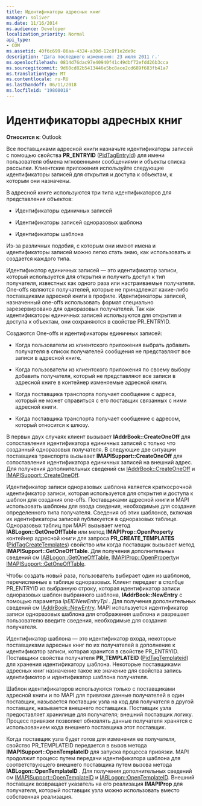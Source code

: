 ```yaml
---
title: Идентификаторы адресных книг
manager: soliver
ms.date: 11/16/2014
ms.audience: Developer
localization_priority: Normal
api_type:
- COM
ms.assetid: 40f6c699-86aa-4324-a30d-12c8f1e2de9c
description: 'Дата последнего изменения: 23 июля 2011 г.'
ms.openlocfilehash: 0814d76dac97e40940f41c49dbf72efdd26b3cca
ms.sourcegitcommit: 9d60cd82b5413446e5bc8ace2cd689f683fb41a7
ms.translationtype: MT
ms.contentlocale: ru-RU
ms.lasthandoff: 06/11/2018
ms.locfileid: "19808018"
---
```

# <a name="address-book-identifiers"></a>Идентификаторы адресных книг

  
  
**Относится к**: Outlook 
  
Все поставщиками адресной книги назначьте идентификаторы записей с помощью свойства **PR_ENTRYID** ([PidTagEntryId](pidtagentryid-canonical-property.md)) для имени пользователя обмена мгновенными сообщениями и объекты списка рассылки. Клиентские приложения используйте следующие идентификаторы записей для открытия и доступа к объектам, к которым они назначены.
  
В адресной книге используются три типа идентификаторов для представления объектов:
  
- Идентификаторы единичных записей
    
- Идентификаторы записей одноразовых шаблона
    
- Идентификаторы шаблона
    
Из-за различных подобия, с которым они имеют имена и идентификаторы записей можно легко стать знаю, как использовать и создается каждого типа. 
  
Идентификатор единичных записей — это идентификатор записи, который используется для открытия и получить доступ к тип получателя, известных как одного раза или настраиваемые получателя. One-offs являются получателей, которые не принадлежат какие-либо поставщиками адресной книги в профиле. Идентификаторы записей, назначенный one-offs использовать формат специально зарезервировано для одноразовых получателей. Так как идентификаторы единичных записей используются для открытия и доступа к объектам, они сохраняются в свойстве PR_ENTRYID.
  
Создаются One-offs и идентификаторы единичных записей:
  
- Когда пользователи из клиентского приложения выбрать добавить получателя в список получателей сообщения не представляют все записи в адресной книге.
    
- Когда пользователи из клиентского приложения по своему выбору добавить получателя, который не представляют все записи в адресной книге в контейнер изменяемые адресной книги.
    
- Когда поставщика транспорта получает сообщение с адреса, который не может справиться с его поставщик связанных с ними адресной книги.
    
- Когда поставщика транспорта получает сообщение с адресом, который относится к шлюзу.
    
В первых двух случаях клиент вызывает **IAddrBook::CreateOneOff** для сопоставления идентификатора единичных записей с только что созданный одноразовых получателя. В следующие две ситуации поставщика транспорта вызывает **IMAPISupport::CreateOneOff** для сопоставления идентификатора единичных записей на внешний адрес. Для получения дополнительных сведений см [IAddrBook::CreateOneOff](iaddrbook-createoneoff.md) и [IMAPISupport::CreateOneOff](imapisupport-createoneoff.md).
  
Идентификатор записи одноразовых шаблона является краткосрочной идентификатор записи, которая используется для открытия и доступа к шаблон для создания one-offs. Поставщиками адресной книги и MAPI использовать шаблоны для ввода сведения, необходимые для создания определенного типа получателя. Сведения об этих шаблонов, включая их идентификаторы записей публикуется в одноразовых таблице. Одноразовых таблиц при MAPI вызывает метод **IABLogon::GetOneOffTable** или метод **IMAPIProp::OpenProperty** контейнер адресной книги для запроса **PR_CREATE_TEMPLATES** ([PidTagCreateTemplates](pidtagcreatetemplates-canonical-property.md)) свойство или когда поставщик вызывает метод **IMAPISupport::GetOneOffTable**. Для получения дополнительных сведений см [IABLogon::GetOneOffTable](iablogon-getoneofftable.md), [IMAPIProp::OpenProperty](imapiprop-openproperty.md)и [IMAPISupport::GetOneOffTable](imapisupport-getoneofftable.md).
  
Чтобы создать новый раза, пользователь выбирает один из шаблонов, перечисленные в таблице одноразовых. Клиент передает в столбце PR_ENTRYID из выбранную строку, которая идентификатор записи одноразовых шаблон выбранного шаблона, **IAddrBook::NewEntry** с помощью параметра _lpEIDNewEntryTpl_ . Для получения дополнительных сведений см [IAddrBook::NewEntry](iaddrbook-newentry.md). MAPI используется идентификатор записи одноразовых шаблона для отображения шаблона и разрешает пользователю введите сведения, необходимые для создания получателя. 
  
Идентификатор шаблона — это идентификатор входа, некоторые поставщиками адресных книг по их получателей в дополнение к идентификатор записи, которая хранится в свойстве PR_ENTRYID. Поставщики свойства получателя **PR_TEMPLATEID** ([PidTagTemplateid](pidtagtemplateid-canonical-property.md)) для хранения идентификатору шаблона. Некоторые поставщиками адресных книг назначение такое же значение для свойства запись идентификатор и идентификатор шаблона получателя.
  
Шаблон идентификаторов используются только с поставщиками адресной книги и по MAPI для привязки данные получателей в один поставщик, называется поставщик узла на код для получателя в другой поставщик, называется внешнего поставщика. Поставщик узла предоставляет хранилище для получателя; внешний поставщик логику. Процесс привязки позволяет обновлять данные получателя хранятся с использованием кода внешнего поставщика этот поставщик.
  
Когда поставщик узла будет готов для изменения ее получателя, свойство PR_TEMPLATEID передается в вызов метода **IMAPISupport::OpenTemplateID** для запуска процесса привязки. MAPI продолжит процесс путем передачи идентификатора шаблона для соответствующего внешнего поставщика путем вызова метода **IABLogon::OpenTemplateID** . Для получения дополнительных сведений см [IMAPISupport::OpenTemplateID](imapisupport-opentemplateid.md) и [IABLogon::OpenTemplateID](iablogon-opentemplateid.md). Внешний поставщик возвращает указатель на его реализация **IMAPIProp** для получателя, который поставщик узла можно использовать вместо собственная реализация. 
  

